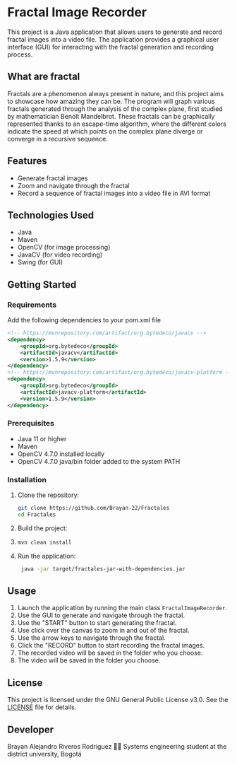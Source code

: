 # Fractal Image Recorder

This project is a Java application that allows users to generate and record fractal images into a video file. The application provides a graphical user interface (GUI) for interacting with the fractal generation and recording process.

## What are fractal
Fractals are a phenomenon always present in nature, and this project aims to showcase how amazing they can be. The program will graph various fractals generated through the analysis of the complex plane, first studied by mathematician Benoît Mandelbrot. These fractals can be graphically represented thanks to an escape-time algorithm, where the different colors indicate the speed at which points on the complex plane diverge or converge in a recursive sequence.
## Features

- Generate fractal images
- Zoom and navigate through the fractal
- Record a sequence of fractal images into a video file in AVI format

## Technologies Used

- Java
- Maven
- OpenCV (for image processing)
- JavaCV (for video recording)
- Swing (for GUI)

## Getting Started

### Requirements
Add the following dependencies to your pom.xml file
```xml
<!-- https://mvnrepository.com/artifact/org.bytedeco/javacv -->
<dependency>
    <groupId>org.bytedeco</groupId>
    <artifactId>javacv</artifactId>
    <version>1.5.9</version>
</dependency>
<!-- https://mvnrepository.com/artifact/org.bytedeco/javacv-platform -->
<dependency>
    <groupId>org.bytedeco</groupId>
    <artifactId>javacv-platform</artifactId>
    <version>1.5.9</version>
</dependency>
```
### Prerequisites

- Java 11 or higher
- Maven
- OpenCV 4.7.0 installed locally
- OpenCV 4.7.0 java/bin folder added to the system PATH
### Installation

1. Clone the repository:
   ```sh
   git clone https://github.com/Brayan-22/Fractales
   cd Fractales
    ```

2. Build the project:
3. ```sh
   mvn clean install
   ```
4. Run the application:
   ```sh
    java -jar target/fractales-jar-with-dependencies.jar
    ```
## Usage

1. Launch the application by running the main class `FractalImageRecorder`.
2. Use the GUI to generate and navigate through the fractal.
3. Use the "START" button to start generating the fractal.
4. Use click over the canvas to zoom in and out of the fractal.
5. Use the arrow keys to navigate through the fractal.
6. Click the "RECORD" button to start recording the fractal images.
7. The recorded video will be saved in the folder who you choose.
8. The video will be saved in the folder you choose.


## License

This project is licensed under the GNU General Public License v3.0. See the [LICENSE](LICENSE) file for details.

## Developer 
Brayan Alejandro Riveros Rodriguez 👨‍💻
Systems engineering student at the district university, Bogotá
